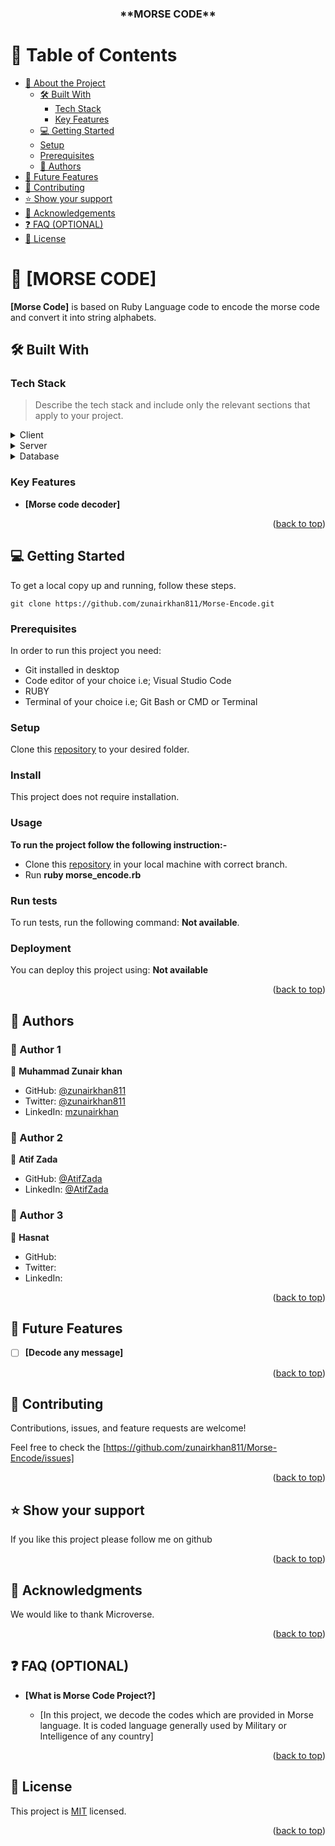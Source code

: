 <a name="readme-top"></a>
  <div align ='center'>
  <h3><b>**MORSE CODE**</b></h3>
</div>

# 📗 Table of Contents

- [📖 About the Project](#about-project)
  - [🛠 Built With](#built-with)
    - [Tech Stack](#tech-stack)
    - [Key Features](#key-features)
  - [💻 Getting Started](#getting-started)
  - [Setup](#setup)
  - [Prerequisites](#prerequisites)
  - [👥 Authors](#authors)
- [🔭 Future Features](#future-features)
- [🤝 Contributing](#contributing)
- [⭐️ Show your support](#support)
- [🙏 Acknowledgements](#acknowledgements)
- [❓ FAQ (OPTIONAL)](#faq)
- [📝 License](#license)

# 📖 [MORSE CODE] <a name="is decoding given Morse Codes to Strings"></a>


**[Morse Code]** is based on Ruby Language code to encode the morse code and convert it into string alphabets.

## 🛠 Built With <a name="built-with"></a>

### Tech Stack <a name="tech-stack"></a>

> Describe the tech stack and include only the relevant sections that apply to your project.

<details>
  <summary>Client</summary>
  <ul>
    <li><a href=#>RUBY</a></li>
  </ul>
</details>

<details>
  <summary>Server</summary>
  <ul>
    <li><a href=#>N/A</a></li>
  </ul>
</details>

<details>
<summary>Database</summary>
  <ul>
    <li><a href=#>N/A</a></li>
  </ul>
</details>

### Key Features <a name="key-features"></a>

- **[Morse code decoder]**

<p align="right">(<a href="#readme-top">back to top</a>)</p>

## 💻 Getting Started <a name="getting-started"></a>

To get a local copy up and running, follow these steps.

`
git clone https://github.com/zunairkhan811/Morse-Encode.git
`

### Prerequisites

In order to run this project you need:

- Git installed in desktop
- Code editor of your choice i.e; Visual Studio Code
- RUBY
- Terminal of your choice i.e; Git Bash or CMD or Terminal

### Setup

Clone this [repository](https://github.com/zunairkhan811/Morse-Encode.git) to your desired folder.

### Install

This project does not require installation.

### Usage

**To run the project follow the following instruction:-**

- Clone this [repository](https://github.com/zunairkhan811/Morse-Encode.git) in your local machine with correct branch.
- Run **ruby morse_encode.rb**

### Run tests

To run tests, run the following command: **Not available**.

### Deployment

You can deploy this project using: **Not available**

<p align="right">(<a href="#readme-top">back to top</a>)</p>

## 👥 Authors <a name="authors"></a>

### 👤  Author 1

👤 **Muhammad Zunair khan**

- GitHub: [@zunairkhan811](https://github.com/zunairkhan811)
- Twitter: [@zunairkhan811](https://twitter.com/zunairkhan811)
- LinkedIn: [mzunairkhan](https://www.linkedin.com/in/mzunairkhan)

### 👤  Author 2

👤 **Atif Zada**

- GitHub: [@AtifZada](https://github.com/AtifZada)
- LinkedIn: [@AtifZada](https://linkedin.com/in/AtifZada)

### 👤  Author 3

👤 **Hasnat**

- GitHub: [](https://github.com/)
- Twitter: [](https://twitter.com/)
- LinkedIn: [](https://www.linkedin.com/in/)

<p align="right">(<a href="#readme-top">back to top</a>)</p>

<!-- FUTURE FEATURES -->

## 🔭 Future Features <a name="future-features"></a>


- [ ] **[Decode any message]**


<p align="right">(<a href="#readme-top">back to top</a>)</p>

## 🤝 Contributing <a name="contributing"></a>

Contributions, issues, and feature requests are welcome!

Feel free to check the [https://github.com/zunairkhan811/Morse-Encode/issues]

<p align="right">(<a href="#readme-top">back to top</a>)</p>

## ⭐️ Show your support <a name="support"></a>

If you like this project please follow me on github

<p align="right">(<a href="#readme-top">back to top</a>)</p>

## 🙏 Acknowledgments <a name="acknowledgements"></a>

We would like to thank Microverse.

<p align="right">(<a href="#readme-top">back to top</a>)</p>

## ❓ FAQ (OPTIONAL) <a name="faq"></a>

- **[What is Morse Code Project?]**

  - [In this project, we decode the codes which are provided in Morse language. It is coded language generally used by Military or Intelligence of any country]


<p align="right">(<a href="#readme-top">back to top</a>)</p>

## 📝 License <a name="license"></a>

This project is [MIT](./LICENSE) licensed.

<p align="right">(<a href="#readme-top">back to top</a>)</p>